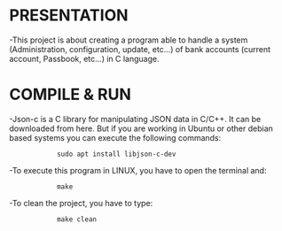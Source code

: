 # PRESENTATION

-This project is about creating a program able to handle a system
(Administration, configuration, update, etc...) of bank accounts 
(current account, Passbook, etc...) in C language.

# COMPILE & RUN

-Json-c is a C library for manipulating JSON data in C/C++. It 
can be downloaded from here. But if you are working in Ubuntu or 
other debian based systems you can execute the following commands:

				sudo apt install libjson-c-dev

-To execute this program in LINUX, you have to open the terminal and:

				make

-To clean the project, you have to type:

				make clean
